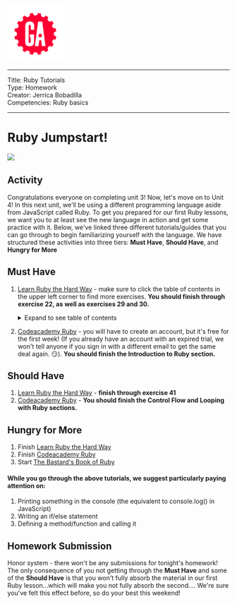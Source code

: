 ![](/ga_cog.png)

---
Title: Ruby Tutorials<br>
Type: Homework<br>
Creator: Jerrica Bobadilla<br>
Competencies: Ruby basics

---

# Ruby Jumpstart!

![](https://cdn-images-1.medium.com/max/2000/1*nLYGAk0_YP5JejzTi5_G7A.png)

## Activity

Congratulations everyone on completing unit 3! Now, let's move on to Unit 4! In this next unit, we'll be using a different programming language aside from JavaScript called Ruby. To get you prepared for our first Ruby lessons, we want you to at least see the new language in action and get some practice with it. Below, we've linked three different tutorials/guides that you can go through to begin familiarizing yourself with the language. We have structured these activities into three tiers: **Must Have**, **Should Have**, and **Hungry for More**

## Must Have

1. [Learn Ruby the Hard Way](https://learnrubythehardway.org/book/ex1.html) - make sure to click the table of contents in the upper left corner to find more exercises. **You should finish through exercise 22, as well as exercises 29 and 30.**
    <details> <summary>Expand to see table of contents</summary>

    ![](https://i.imgur.com/2R78i5x.png)

    </details>
1. [Codeacademy Ruby](https://www.codecademy.com/learn/ruby) - you will have to create an account, but it's free for the first week! (If you already have an account with an expired trial, we won't tell anyone if you sign in with a different email to get the same deal again. :smirk:). **You should finish the Introduction to Ruby section.**

## Should Have

1. [Learn Ruby the Hard Way](https://learnrubythehardway.org/book/ex1.html) - **finish through exercise 41**
1. [Codeacademy Ruby](https://www.codecademy.com/learn/ruby) - **You should finish the Control Flow and Looping with Ruby sections.**

## Hungry for More

1. Finish [Learn Ruby the Hard Way](https://learnrubythehardway.org/book/ex1.html)
1. Finish [Codeacademy Ruby](https://www.codecademy.com/learn/ruby)
1. Start [The Bastard's Book of Ruby](http://ruby.bastardsbook.com/toc/)

#### While you go through the above tutorials, we suggest particularly paying attention on:

1. Printing something in the console (the equivalent to console.log() in JavaScript)
1. Writing an if/else statement
1. Defining a method/function and calling it

## Homework Submission

Honor system - there won't be any submissions for tonight's homework! The only consequence of you not getting through the **Must Have** and some of the **Should Have** is that you won't fully absorb the material in our first Ruby lesson...which will make you not fully absorb the second.... We're sure you've felt this effect before, so do your best this weekend!

